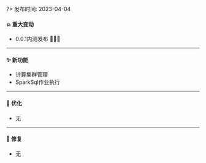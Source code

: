 ?> 发布时间: 2023-04-04

#### 💥️ 重大变动

- 0.0.1内测发布 🎉🎉🎉

<hr/>

#### ✨ 新功能

- 计算集群管理
- SparkSql作业执行

<hr/>

#### 🎨 优化

- 无

<hr/>

#### 🐛 修复

- 无

